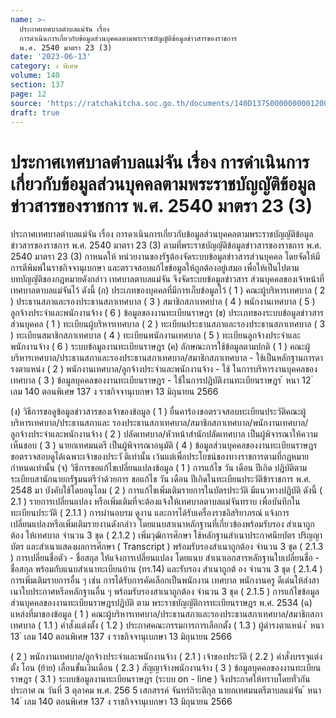 ```yaml
---
name: >-
  ประกาศเทศบาลตำบลแม่จัน เรื่อง
  การดำเนินการเกี่ยวกับข้อมูลส่วนบุคคลตามพระราชบัญญัติข้อมูลข่าวสารของราชการ
  พ.ศ. 2540 มาตรา 23 (3)
date: '2023-06-13'
category: ง พิเศษ
volume: 140
section: 137
page: 12
source: 'https://ratchakitcha.soc.go.th/documents/140D137S0000000001200.pdf'
draft: true
---
```


# ประกาศเทศบาลตำบลแม่จัน เรื่อง การดำเนินการเกี่ยวกับข้อมูลส่วนบุคคลตามพระราชบัญญัติข้อมูลข่าวสารของราชการ พ.ศ. 2540 มาตรา 23 (3)

ประกาศเทศบาลตำบลแม่จัน เรื่อง การดาเนินการเกี่ยวกับข้อมูลส่วนบุคคลตามพระราชบัญญัติข้อมูลข่าวสารของราชการ พ.ศ. 2540 มาตรา 23 (3) ตามที่พระราชบัญญัติข้อมูลข่าวสารของราชการ พ.ศ. 2540 มาตรา 23 (3) กาหนดให้ หน่วยงานของรัฐต้องจัดระบบข้อมูลข่าวสารส่วนบุคคล โดยจัดให้มีการตีพิมพ์ในราชกิจจานุเบกษา และตรวจสอบแก้ไขข้อมูลให้ถูกต้องอยู่เสมอ เพื่อให้เป็นไปตามบทบัญญัติของกฎหมายดังกล่าว เทศบาลตาบลแม่จัน จึงจัดระบบข้อมูลข่าวสาร ส่วนบุคคลของเจ้าหน้าที่เทศบาลตาบลแม่จันไว้ ดังนี้ (ก) ประเภทของบุคคลที่มีการเก็บข้อมูลไว้ ( 1 ) คณะผู้บริหารเทศบาล ( 2 ) ประธานสภาและรองประธานสภาเทศบาล ( 3 ) สมาชิกสภาเทศบำล ( 4 ) พนักงานเทศบาล ( 5 ) ลูกจ้างประจำและพนักงานจ้าง ( 6 ) ข้อมูลของงานทะเบียนราษฎร (ข) ประเภทของระบบข้อมูลข่าวสารส่วนบุคคล ( 1 ) ทะเบียนผู้บริหารเทศบาล ( 2 ) ทะเบียนประธานสภาและรองประธานสภาเทศบาล ( 3 ) ทะเบียนสมาชิกสภาเทศบาล ( 4 ) ทะเบียนพนักงานเทศบาล ( 5 ) ทะเบียนลูกจ้างประจำและพนักงานจ้าง ( 6 ) ระบบข้อมูลงานทะเบียนราษฎร (ค) ลักษณะการใช้ข้อมูลตามปกติ ( 1 ) คณะผู้บริหารเทศบาล/ประธานสภาและรองประธานสภาเทศบาล/สมาชิกสภาเทศบาล - ใช้เป็นหลักฐานการดารงตาแหน่ง ( 2 ) พนักงานเทศบาล/ลูกจ้างประจำและพนักงานจ้าง - ใช้ ในการบริหารงานบุคคลของเทศบาล ( 3 ) ข้อมูลบุคคลของงานทะเบียนราษฎร - ใช้ในการปฏิบัติงานทะเบียนราษฎร ้ หนา 12 ่ เลม 140 ตอนพิเศษ 137 ง ราชกิจจานุเบกษา 13 มิถุนายน 2566

(ง) วิธีการขอดูข้อมูลข่าวสารของเจ้าของข้อมูล ( 1 ) ยื่นคาร้องขอตรวจสอบทะเบียนประวัติคณะผู้บริหารเทศบาล/ประธานสภาและ รองประธานสภาเทศบาล/สมาชิกสภาเทศบาล/พนักงานเทศบาล/ลูกจ้างประจำและพนักงานจ้าง ( 2 ) ปลัดเทศบาล/หัวหน้าสำนักปลัดเทศบาล เป็นผู้พิจารณาให้ความเห็นชอบ ( 3 ) นายกเทศมนตรี เป็นผู้พิจารณาอนุมัติ ( 4 ) ข้อมูลส่วนบุคคลของงานทะเบียนราษฎร ขอตรวจสอบดูได้เฉพาะเจ้าของประวั ติเท่านั้น เว้นแต่เพื่อประโยชน์ของทางราชการตามที่กฎหมายกำหนดเท่านั้น (จ) วิธีการขอแก้ไขเปลี่ยนแปลงข้อมูล ( 1 ) การแก้ไข วัน เดือน ปีเกิด ปฏิบัติตามระเบียบสานักนายกรัฐมนตรีว่าด้วยการ ขอแก้ไข วัน เดือน ปีเกิดในทะเบียนประวัติข้าราชการ พ.ศ. 2548 มา บังคับใช้โดยอนุโลม ( 2 ) การแก้ไขเพิ่มเติมรายการในบัตรประวัติ มีแนวทางปฏิบัติ ดังนี้ ( 2.1 ) รายการเปลี่ยนแปลง หรือเพิ่มเติมที่จะต้องแจ้งให้เทศบาลตาบลแม่จันทราบ เพื่อบันทึกในทะเบียนประวัติ ( 2.1.1 ) การผ่านอบรม ดูงาน และการได้รับเครื่องราชอิสริยาภรณ์ แจ้งการเปลี่ยนแปลงหรือเพิ่มเติมรายงานดังกล่าว โดยแนบสาเนาหลักฐานที่เกี่ยวข้องพร้อมรับรอง สำเนาถูกต้อง ให้เทศบาล จำนวน 3 ชุด ( 2.1.2 ) เพิ่มวุฒิการศึกษา ใช้หลักฐานสำเนาประกาศนียบัตร ปริญญาบัตร และสำเนาแสดงผลการศึกษา ( Transcript ) พร้อมรับรองสำเนาถูกต้อง จำนวน 3 ชุด ( 2.1.3 ) การเปลี่ยนชื่อตัว - ชื่อสกุล ให้แจ้งการเปลี่ยนแปลง โดยแนบ สำเนาเอกสารหลักฐานใบเปลี่ยนชื่อ - ชื่อสกุล พร้อมกับแนบสำเนาทะเบียนบ้าน (ทร.14) และรับรอง สำเนาถูกต้ อง จำนวน 3 ชุด ( 2.1.4 ) การเพิ่มเติมรายการอื่น ๆ เช่น การได้รับการคัดเลือกเป็นพนักงาน เทศบาล พนักงานครู ดีเด่นให้ส่งสาเนาใบประกาศหรือหลักฐานอื่น ๆ พร้อมรับรองสาเนาถูกต้อง จำนวน 3 ชุด ( 2.1.5 ) การแก้ไขข้อมูลส่วนบุคคลของงานทะเบียนราษฎรปฏิบัติ ตาม พระราชบัญญัติการทะเบียนราษฎร พ.ศ. 2534 (ฉ) แหล่งที่มาของข้อมูล ( 1 ) คณะผู้บริหารเทศบาล/ประธานสภาและรองประธานสภาเทศบาล/สมาชิกสภาเทศบาล ( 1.1 ) คำสั่งแต่งตั้ง ( 1.2 ) ประกาศคณะกรรมการการเลือกตั้ง ( 1.3 ) ผู้ดำรงตาแหน่ง ้ หนา 13 ่ เลม 140 ตอนพิเศษ 137 ง ราชกิจจานุเบกษา 13 มิถุนายน 2566

( 2 ) พนักงานเทศบาล/ลูกจ้างประจำและพนักงานจ้าง ( 2.1 ) เจ้าของประวัติ ( 2.2 ) คำสั่งบรรจุแต่งตั้ง โอน (ย้าย) เลื่อนขั้นเงินเดือน ( 2.3 ) สัญญาจ้างพนักงานจ้าง ( 3 ) ข้อมูลบุคคลของงานทะเบียนราษฎร ( 3.1 ) ระบบข้อมูลงานทะเบียนราษฎร (ระบบ on - line ) จึงประกาศให้ทราบโดยทั่วกัน ประกาศ ณ วันที่ 3 ตุลาคม พ.ศ. 256 5 เสกสรรค์ จันทร์ถิระติกุล นายกเทศมนตรีตาบลแม่จัน ้ หนา 14 ่ เลม 140 ตอนพิเศษ 137 ง ราชกิจจานุเบกษา 13 มิถุนายน 2566
